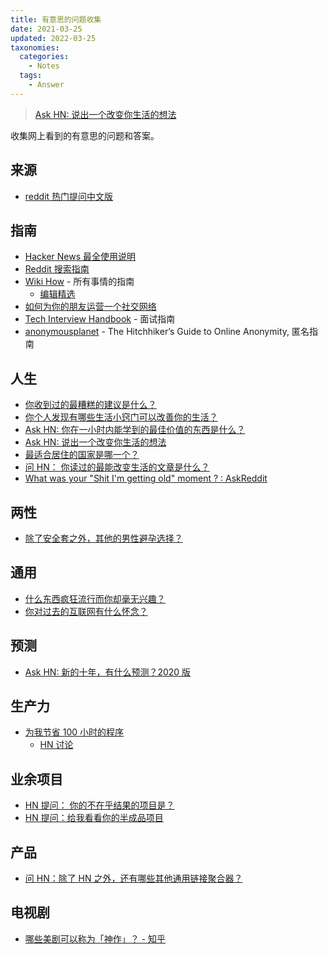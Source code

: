 ```yaml
---
title: 有意思的问题收集
date: 2021-03-25
updated: 2022-03-25
taxonomies:
  categories:
    - Notes
  tags:
    - Answer
---
```


> [Ask HN: 说出一个改变你生活的想法](https://news.ycombinator.com/item?id=23092657)

收集网上看到的有意思的问题和答案。

<!-- more -->

## 来源

- [reddit 热门提问中文版](https://ask.buzzing.cc/)

## 指南

- [Hacker News 最全使用说明](https://github.com/minimaxir/hacker-news-undocumented/blob/master/README.md)
- [Reddit 搜索指南](https://www.reddit.com/wiki/search)
- [Wiki How](https://www.wikihow.com/) - 所有事情的指南
  - [编辑精选](https://www.wikihow.com/Category:Featured-Articles)
- [如何为你的朋友运营一个社交网络](https://runyourown.social/)
- [Tech Interview Handbook](https://techinterviewhandbook.org/) - 面试指南
- [anonymousplanet](https://anonymousplanet.org/guide.html) - The Hitchhiker’s Guide to Online Anonymity, 匿名指南

## 人生

- [你收到过的最糟糕的建议是什么？](https://www.reddit.com/r/AskReddit/comments/ph4pax/what_was_the_worst_advice_you_have_ever_received/)
- [你个人发现有哪些生活小窍门可以改善你的生活？](https://www.reddit.com/r/AskReddit/comments/pk5x1q/what_life_hacks_have_you_personally_found_that/)
- [Ask HN: 你在一小时内能学到的最佳价值的东西是什么？](https://news.ycombinator.com/item?id=21581361)
- [Ask HN: 说出一个改变你生活的想法](https://news.ycombinator.com/item?id=23092657)
- [最适合居住的国家是哪一个？](https://www.reddit.com/r/AskReddit/comments/sb5gci/what_is_the_best_country_to_live_in/)
- [问 HN： 你读过的最能改变生活的文章是什么？](https://news.ycombinator.com/item?id=28232165)
- [What was your "Shit I'm getting old" moment ? : AskReddit](https://www.reddit.com/r/AskReddit/comments/phs99j/what_was_your_shit_im_getting_old_moment/)

## 两性

- [除了安全套之外，其他的男性避孕选择？](https://www.reddit.com/r/TooAfraidToAsk/comments/pgwrjx/aside_from_condoms_why_are_there_no_birth_control/)

## 通用

- [什么东西疯狂流行而你却毫无兴趣？](https://www.reddit.com/r/AskReddit/comments/pguqh1/what_is_something_crazy_popular_that_you_have_no/)
- [你对过去的互联网有什么怀念？](https://www.reddit.com/r/AskReddit/comments/pgqeq8/what_do_you_miss_about_the_internet_of_the_past/)

## 预测

- [Ask HN: 新的十年，有什么预测？2020 版](https://news.ycombinator.com/item?id=21941278)

## 生产力

- [为我节省 100 小时的程序](https://danielsada.tech/blog/programs-saved-me-100-hours/)
  - [HN 讨论](https://news.ycombinator.com/item?id=13887237)

## 业余项目

- [HN 提问： 你的不在乎结果的项目是？](https://news.ycombinator.com/item?id=25992782)
- [HN 提问：给我看看你的半成品项目](https://news.ycombinator.com/item?id=25700135)

## 产品

- [问 HN：除了 HN 之外，还有哪些其他通用链接聚合器？](https://news.ycombinator.com/item?id=28632002)

## 电视剧

- [哪些美剧可以称为「神作」？ - 知乎](https://www.zhihu.com/question/22398342)
